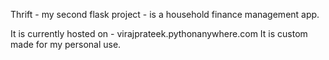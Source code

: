Thrift - my second flask project - is a household finance management app.

It is currently hosted on - virajprateek.pythonanywhere.com
It is custom made for my personal use.
